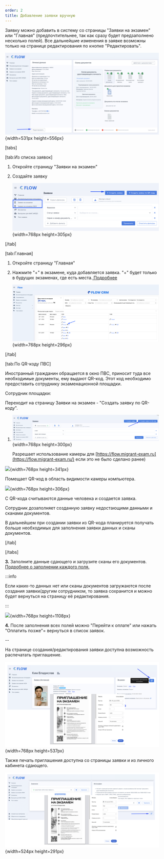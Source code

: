 ```yaml
---
order: 2
title: Добавление заявки вручную
---
```


Заявку можно добавить в систему со страницы "Заявки на экзамен" или "Главная" (предпочтительнее, так как сразу будет предзаполнено несколько полей). Все дальнейшие изменения в заявке возможны только на странице редактирования по кнопке "Редактировать".

![](./dobavlenie-zayavki-vruchnuyu.png){width=531px height=556px}



[tabs]

[tab:Из списка заявок]

1. Откройте страницу "Заявки на экзамен"

2. Создайте заявку

   ![](./dobavlenie-zayavki-vruchnuyu-2.png){width=768px height=305px}

[/tab]

[tab:Главная]

1. Откройте страницу "Главная"

2. Нажмите "+" в экзамене, куда добавляется заявка. "+" будет только в будущих экзаменах, где есть места.[ Подробнее](./../kvota-na-ekzamen.-gde-posmotret)

   ![](./dobavlenie-zayavki-vruchnuyu-3.png){width=768px height=296px}

[/tab]

[tab:По QR-коду ПВС]

Иностранный гражданин обращается в окно ПВС, приносит туда все необходимые документы, ему выдают QR-код. Этот код необходимо предоставить сотруднику экзаменационной площадки.

Сотрудник площадки:

Переходит на страницу Заявки на экзамен - "Создать заявку по QR-коду".

1. ![](./dobavlenie-zayavki-vruchnuyu-4.png){width=768px height=300px}

   Разрешает использование камеры для  [https://flow.migrant-exam.ru](https://flow.migrant-exam.ru/) если это не было сделано ранее)

![](./dobavlenie-zayavki-vruchnuyu-5.png){width=768px height=341px}

Помещает QR-код в область видимости камеры компьютера.

![](./dobavlenie-zayavki-vruchnuyu-6.png){width=768px height=306px}

С QR-кода считываются данные человека и создается заявка.

Сотрудник дозаполняет созданную заявку недостающими данными и сканами документов.

В дальнейшем при создании заявки из QR-кода планируется получать больше необходимых для заполнения заявки данных и сканы документов.

[/tab]

[/tabs]



**3\.** Заполните данные сдающего и загрузите сканы его документов. [Подробнее о заполнении каждого поля.](./zapolnenie-polei-v-zayavke)

:::info 

Если каких-то данных нет или сканы документов загружаются после создания заявки/другим сотрудником, то заявка сохранится и можно будет вернуться на страницу её редактирования.

:::

![](./dobavlenie-zayavki-vruchnuyu-7.png){width=768px height=1108px}

**4\.** После заполнения всех полей можно "Перейти к оплате" или нажать "Оплатить позже"= вернуться в список заявок.

\--

На странице создания/редактирования заявки доступна возможность распечатать приглашение.

![](./dobavlenie-zayavki-vruchnuyu-8.png){width=768px height=537px}



Также печать приглашения доступна со страницы заявки и из личного кабинета сдающего.

![](./dobavlenie-zayavki-vruchnuyu-9.png){width=524px height=291px}